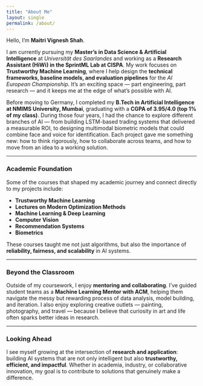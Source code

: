 ```yaml
---
title: "About Me"
layout: single
permalink: /about/
---
```


Hello, I’m **Maitri Vignesh Shah**.

I am currently pursuing my **Master’s in Data Science & Artificial Intelligence** at *Universität des Saarlandes* and working as a **Research Assistant (HiWi) in the SprintML Lab at CISPA**. My work focuses on **Trustworthy Machine Learning**, where I help design the **technical frameworks, baseline models, and evaluation pipelines** for the *AI European Championship*. It’s an exciting space — part engineering, part research — and it keeps me at the edge of what’s possible with AI.

Before moving to Germany, I completed my **B.Tech in Artificial Intelligence at NMIMS University, Mumbai**, graduating with a **CGPA of 3.95/4.0 (top 1% of my class)**. During those four years, I had the chance to explore different branches of AI — from building LSTM-based trading systems that delivered a measurable ROI, to designing multimodal biometric models that could combine face and voice for identification. Each project gave me something new: how to think rigorously, how to collaborate across teams, and how to move from an idea to a working solution.

---

### Academic Foundation

Some of the courses that shaped my academic journey and connect directly to my projects include:

* **Trustworthy Machine Learning**
* **Lectures on Modern Optimization Methods**
* **Machine Learning & Deep Learning**
* **Computer Vision**
* **Recommendation Systems**
* **Biometrics**

These courses taught me not just algorithms, but also the importance of **reliability, fairness, and scalability** in AI systems.

---

### Beyond the Classroom

Outside of my coursework, I enjoy **mentoring and collaborating**. I’ve guided student teams as a **Machine Learning Mentor with ACM**, helping them navigate the messy but rewarding process of data analysis, model building, and iteration. I also enjoy exploring creative outlets — painting, photography, and travel — because I believe that curiosity in art and life often sparks better ideas in research.

---

### Looking Ahead

I see myself growing at the intersection of **research and application**: building AI systems that are not only intelligent but also **trustworthy, efficient, and impactful**. Whether in academia, industry, or collaborative innovation, my goal is to contribute to solutions that genuinely make a difference.
